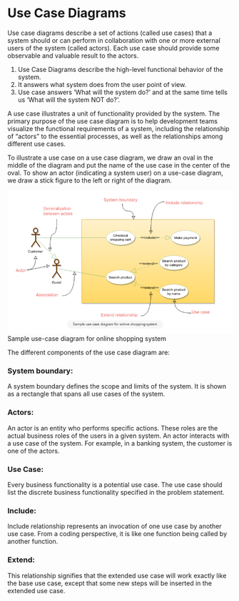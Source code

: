 # Use Case Diagrams
Use case diagrams describe a set of actions (called use cases) that a system should or can perform in collaboration with one or more external users of the system (called actors). Each use case should provide some observable and valuable result to the actors.

1. Use Case Diagrams describe the high-level functional behavior of the system.
2. It answers what system does from the user point of view.
3. Use case answers ‘What will the system do?’ and at the same time tells us ‘What will the system NOT do?’.

A use case illustrates a unit of functionality provided by the system. The primary purpose of the use case diagram is to help development teams visualize the functional requirements of a system, including the relationship of “actors” to the essential processes, as well as the relationships among different use cases.

To illustrate a use case on a use case diagram, we draw an oval in the middle of the diagram and put the name of the use case in the center of the oval. To show an actor (indicating a system user) on a use-case diagram, we draw a stick figure to the left or right of the diagram.

![alt text](https://github.com/rcpenny/interviews/blob/master/design/oo-design/static/use-case.png)
Sample use-case diagram for online shopping system

The different components of the use case diagram are:

### System boundary: 
A system boundary defines the scope and limits of the system. It is shown as a rectangle that spans all use cases of the system.

### Actors: 
An actor is an entity who performs specific actions. These roles are the actual business roles of the users in a given system. An actor interacts with a use case of the system. For example, in a banking system, the customer is one of the actors.

### Use Case: 
Every business functionality is a potential use case. The use case should list the discrete business functionality specified in the problem statement.

### Include: 
Include relationship represents an invocation of one use case by another use case. From a coding perspective, it is like one function being called by another function.

### Extend: 
This relationship signifies that the extended use case will work exactly like the base use case, except that some new steps will be inserted in the extended use case.

